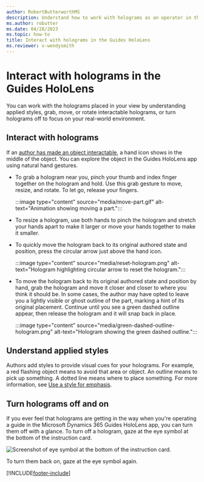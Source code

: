 ```yaml
---
author: RobertButterworthMS
description: Understand how to work with holograms as an operator in the Dynamics 365 Guides HoloLens app
ms.author: robutter
ms.date: 04/28/2023
ms.topic: how-to
title: Interact with holograms in the Guides HoloLens
ms.reviewer: v-wendysmith
---
```


# Interact with holograms in the Guides HoloLens

You can work with the holograms placed in your view by understanding applied styles, grab, move, or rotate interactable holograms, or turn holograms off to focus on your real-world environment.

## Interact with holograms

If an [author has made an object interactable](hololens-app-interact-3D.md), a hand icon shows in the middle of the object. You can explore the object in the Guides HoloLens app using natural hand gestures.

- To grab a hologram near you, pinch your thumb and index finger together on the hologram and hold. Use this grab gesture to move, resize, and rotate. To let go, release your fingers.

  :::image type="content" source="media/move-part.gif" alt-text="Animation showing moving a part.":::

- To resize a hologram, use both hands to pinch the hologram and stretch your hands apart to make it larger or move your hands together to make it smaller.

- To quickly move the hologram back to its original authored state and position, press the circular arrow just above the hand icon.
  <!-- Say "Guides, Reset Step" to move all objects back to their starting positions. -->

  :::image type="content" source="media/reset-hologram.png" alt-text="Hologram highlighting circular arrow to reset the hologram.":::

- To move the hologram back to its original authored state and position by hand, grab the hologram and move it closer and closer to where you think it should be. In some cases, the author may have opted to leave you a lightly visible or ghost outline of the part, marking a hint of its original placement. Continue until you see a green dashed outline appear, then release the hologram and it will snap back in place.

  :::image type="content" source="media/green-dashed-outline-hologram.png" alt-text="Hologram showing the green dashed outline.":::

## Understand applied styles

Authors add styles to provide visual cues for your holograms. For example, a red flashing object means to avoid that area or object. An outline means to pick up something. A dotted line means where to place something. For more information, see [Use a style for emphasis](hololens-app-styles.md).

## Turn holograms off and on

If you ever feel that holograms are getting in the way when you're operating a guide in the Microsoft Dynamics 365 Guides HoloLens app, you can turn them off with a glance. To turn off a hologram, gaze at the eye symbol at the bottom of the instruction card.

![Screenshot of eye symbol at the bottom of the instruction card.](media/turn-off-holograms.jpg "Screenshot of eye symbol at the bottom of the instruction card")

To turn them back on, gaze at the eye symbol again.

[!INCLUDE[footer-include](../includes/footer-banner.md)]
